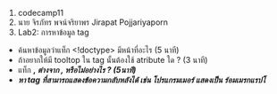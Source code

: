 1. codecamp11
2. นาย จิรภัทร พจน์จริยาพร Jirapat Pojjariyaporn
3. Lab2: การหาข้อมูล tag
- ค้นหาข้อมูลว่าแท็ก <!doctype> มีหน้าที่อะไร (5 นาที)
- ถ้าอยากให้มี tooltop ใน tag นั้นต้องใช้ atribute ใด ? (3 นาที)
- แท็ก <b>,<i> ต่างจาก <strong>,<em> หรือไม่อย่างไร ? (5นาที)
- หา tag ที่สามารถแสดงข้อความกลับหลังได้
         เช่น โปรแกรมเมอร์ แสดงเป็น ร์อมเมรกแรปโ
